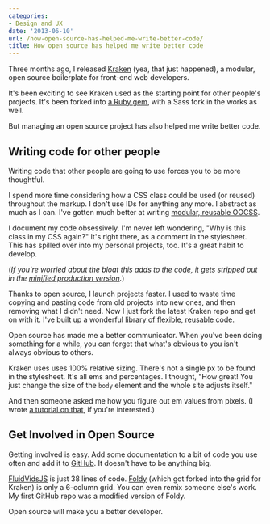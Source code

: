 ```yaml
---
categories:
- Design and UX
date: '2013-06-10'
url: /how-open-source-has-helped-me-write-better-code/
title: How open source has helped me write better code
---
```


Three months ago, I released <a href="http://cferdinandi.github.io/kraken/">Kraken</a> (yea, that just happened), a modular, open source boilerplate for front-end web developers.

It's been exciting to see Kraken used as the starting point for other people's projects. It's been forked into <a href="https://github.com/PendragonDevelopment/krakenrails">a Ruby gem</a>, with a Sass fork in the works as well.

But managing an open source project has also helped me write better code.
<!--more-->
<h2>Writing code for other people</h2>

Writing code that other people are going to use forces you to be more thoughtful.

I spend more time considering how a CSS class could be used (or reused) throughout the markup. I don't use IDs for anything any more. I abstract as much as I can. I've gotten much better at writing <a href="http://coding.smashingmagazine.com/2011/12/12/an-introduction-to-object-oriented-css-oocss/">modular, reusable OOCSS</a>.

I document my code obsessively. I'm never left wondering, "Why is this class in my CSS again?" It's right there, as a comment in the stylesheet. This has spilled over into my personal projects, too. It's a great habit to develop.

(<em>If you're worried about the bloat this adds to the code, it gets stripped out in the <a href="https://gomakethings.com/high-performance-websites/">minified production version</a>.</em>)

Thanks to open source, I launch projects faster. I used to waste time copying and pasting code from old projects into new ones, and then removing what I didn't need. Now I just fork the latest Kraken repo and get on with it. I've built up a wonderful <a href="http://cferdinandi.github.io/kraken/addons.html">library of flexible, reusable code</a>.

Open source has made me a better communicator. When you've been doing something for a while, you can forget that what's obvious to you isn't always obvious to others.

Kraken uses uses 100% relative sizing. There's not a single px to be found in the stylesheet. It's all ems and percentages. I thought, "How great! You just change the size of the <code>body</code> element and the whole site adjusts itself."

And then someone asked me how you figure out em values from pixels. (I wrote <a href="https://gomakethings.com/working-with-relative-sizing/">a tutorial on that</a>, if you're interested.)

<h2>Get Involved in Open Source</h2>

Getting involved is easy. Add some documentation to a bit of code you use often and add it to <a href="http://github.com/">GitHub</a>. It doesn't have to be anything big.

<a href="https://github.com/toddmotto/fluidvids">FluidVidsJS</a> is just 38 lines of code. <a href="https://github.com/davatron5000/Foldy960">Foldy</a> (which got forked into the grid for Kraken) is only a 6-column grid. You can even remix someone else's work. My first GitHub repo was a modified version of Foldy.

Open source will make you a better developer.